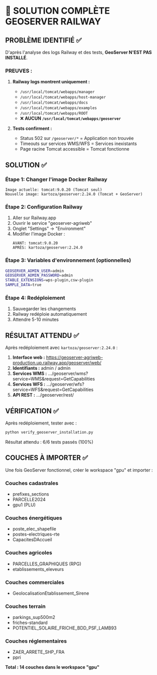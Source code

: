 # 🚨 SOLUTION COMPLÈTE GEOSERVER RAILWAY

## PROBLÈME IDENTIFIÉ ✅

D'après l'analyse des logs Railway et des tests, **GeoServer N'EST PAS INSTALLÉ**.

### PREUVES :
1. **Railway logs montrent uniquement :**
   - `/usr/local/tomcat/webapps/manager`
   - `/usr/local/tomcat/webapps/host-manager`
   - `/usr/local/tomcat/webapps/docs` 
   - `/usr/local/tomcat/webapps/examples`
   - `/usr/local/tomcat/webapps/ROOT`
   - ❌ **AUCUN `/usr/local/tomcat/webapps/geoserver`**

2. **Tests confirment :**
   - Status 502 sur `/geoserver/*` = Application non trouvée
   - Timeouts sur services WMS/WFS = Services inexistants
   - Page racine Tomcat accessible = Tomcat fonctionne

## SOLUTION ✅

### Étape 1: Changer l'image Docker Railway
```
Image actuelle: tomcat:9.0.20 (Tomcat seul)
Nouvelle image: kartoza/geoserver:2.24.0 (Tomcat + GeoServer)
```

### Étape 2: Configuration Railway
1. Aller sur Railway.app
2. Ouvrir le service "geoserver-agriweb"
3. Onglet "Settings" → "Environment"
4. Modifier l'image Docker :
   ```
   AVANT: tomcat:9.0.20
   APRÈS: kartoza/geoserver:2.24.0
   ```

### Étape 3: Variables d'environnement (optionnelles)
```bash
GEOSERVER_ADMIN_USER=admin
GEOSERVER_ADMIN_PASSWORD=admin
STABLE_EXTENSIONS=wps-plugin,csw-plugin
SAMPLE_DATA=true
```

### Étape 4: Redéploiement
1. Sauvegarder les changements
2. Railway redéploie automatiquement
3. Attendre 5-10 minutes

## RÉSULTAT ATTENDU ✅

Après redéploiement avec `kartoza/geoserver:2.24.0` :

1. **Interface web :** https://geoserver-agriweb-production.up.railway.app/geoserver/web/
2. **Identifiants :** admin / admin
3. **Services WMS :** .../geoserver/wms?service=WMS&request=GetCapabilities
4. **Services WFS :** .../geoserver/wfs?service=WFS&request=GetCapabilities
5. **API REST :** .../geoserver/rest/

## VÉRIFICATION ✅

Après redéploiement, tester avec :
```bash
python verify_geoserver_installation.py
```

Résultat attendu : 6/6 tests passés (100%)

## COUCHES À IMPORTER ✅

Une fois GeoServer fonctionnel, créer le workspace "gpu" et importer :

### Couches cadastrales
- prefixes_sections
- PARCELLE2024  
- gpu1 (PLU)

### Couches énergétiques
- poste_elec_shapefile
- postes-electriques-rte
- CapacitesDAccueil

### Couches agricoles  
- PARCELLES_GRAPHIQUES (RPG)
- etablissements_eleveurs

### Couches commerciales
- GeolocalisationEtablissement_Sirene

### Couches terrain
- parkings_sup500m2
- friches-standard
- POTENTIEL_SOLAIRE_FRICHE_BDD_PSF_LAMB93

### Couches réglementaires
- ZAER_ARRETE_SHP_FRA
- ppri

**Total : 14 couches dans le workspace "gpu"**

